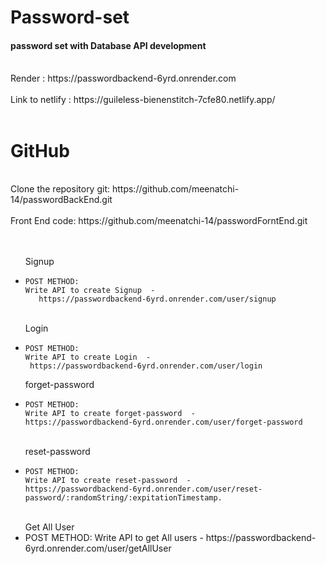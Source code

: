 # Password-set 
<h4>password set with Database API development</h4>
<br>
 Render : https://passwordbackend-6yrd.onrender.com
<br>
<br>
Link to netlify : https://guileless-bienenstitch-7cfe80.netlify.app/
<br><br>

# GitHub
<br>
Clone the repository git: https://github.com/meenatchi-14/passwordBackEnd.git
<br>
<br>
Front End code: https://github.com/meenatchi-14/passwordForntEnd.git
<br>
<br>
<ul>
<br>
Signup
<li>
    
    POST METHOD:
    Write API to create Signup  -  
       https://passwordbackend-6yrd.onrender.com/user/signup
</li>
<br>
Login
<li>

    POST METHOD:
    Write API to create Login  - 
     https://passwordbackend-6yrd.onrender.com/user/login
</li>
forget-password
<li>

    POST METHOD:
    Write API to create forget-password  - 
    https://passwordbackend-6yrd.onrender.com/user/forget-password
</li>
<br>
reset-password
<li>

    POST METHOD:
    Write API to create reset-password  - 
    https://passwordbackend-6yrd.onrender.com/user/reset-password/:randomString/:expitationTimestamp.
</li>
<br>
Get All User
<li>
    POST METHOD:
    Write API to get All users  - 
    https://passwordbackend-6yrd.onrender.com/user/getAllUser
</li>

</ul>




